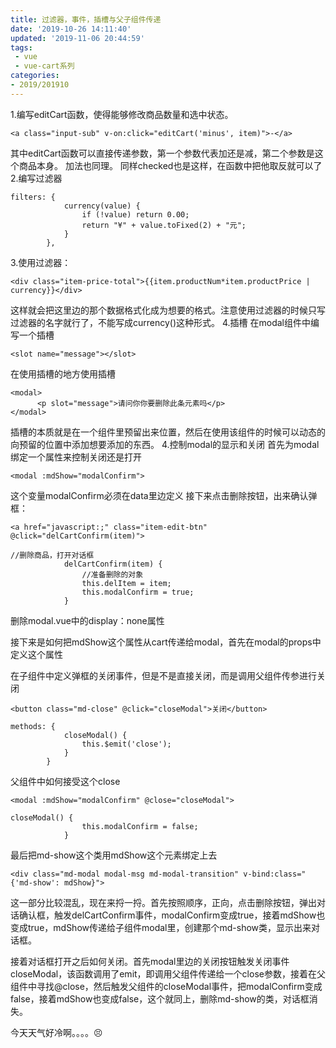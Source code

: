 ```yaml
---
title: 过滤器，事件，插槽与父子组件传递
date: '2019-10-26 14:11:40'
updated: '2019-11-06 20:44:59'
tags:
 - vue
 - vue-cart系列
categories:
- 2019/201910
---
```


1.编写editCart函数，使得能够修改商品数量和选中状态。
```
<a class="input-sub" v-on:click="editCart('minus', item)">-</a>
```
其中editCart函数可以直接传递参数，第一个参数代表加还是减，第二个参数是这个商品本身。
加法也同理。
同样checked也是这样，在函数中把他取反就可以了
2.编写过滤器
```
filters: {
            currency(value) {
                if (!value) return 0.00;
                return "¥" + value.toFixed(2) + "元";
            }
        },
```
3.使用过滤器：
```
<div class="item-price-total">{{item.productNum*item.productPrice | currency}}</div>
```
这样就会把这里边的那个数据格式化成为想要的格式。注意使用过滤器的时候只写过滤器的名字就行了，不能写成currency()这种形式。
4.插槽
在modal组件中编写一个插槽
```
<slot name="message"></slot>
```
在使用插槽的地方使用插槽
```
<modal>
      <p slot="message">请问你你要删除此条元素吗</p>
</modal>
```
插槽的本质就是在一个组件里预留出来位置，然后在使用该组件的时候可以动态的向预留的位置中添加想要添加的东西。
4.控制modal的显示和关闭
首先为modal绑定一个属性来控制关闭还是打开
```
<modal :mdShow="modalConfirm">
```
这个变量modalConfirm必须在data里边定义
接下来点击删除按钮，出来确认弹框：
```
<a href="javascript:;" class="item-edit-btn" @click="delCartConfirm(item)">
```
```
//删除商品，打开对话框
            delCartConfirm(item) {
                //准备删除的对象
                this.delItem = item;
                this.modalConfirm = true;
            }
```
删除modal.vue中的display：none属性

接下来是如何把mdShow这个属性从cart传递给modal，首先在modal的props中定义这个属性

在子组件中定义弹框的关闭事件，但是不是直接关闭，而是调用父组件传参进行关闭
```
<button class="md-close" @click="closeModal">关闭</button>
```
```
methods: {
            closeModal() {
                this.$emit('close');
            }
        }
```
父组件中如何接受这个close
```
<modal :mdShow="modalConfirm" @close="closeModal">
```
```
closeModal() {
                this.modalConfirm = false;
            }
```
最后把md-show这个类用mdShow这个元素绑定上去
```
<div class="md-modal modal-msg md-modal-transition" v-bind:class="{'md-show': mdShow}">
```

这一部分比较混乱，现在来捋一捋。首先按照顺序，正向，点击删除按钮，弹出对话确认框，触发delCartConfirm事件，modalConfirm变成true，接着mdShow也变成true，mdShow传递给子组件modal里，创建那个md-show类，显示出来对话框。

接着对话框打开之后如何关闭。首先modal里边的关闭按钮触发关闭事件closeModal，该函数调用了emit，即调用父组件传递给一个close参数，接着在父组件中寻找@close，然后触发父组件的closeModal事件，把modalConfirm变成false，接着mdShow也变成false，这个就同上，删除md-show的类，对话框消失。

今天天气好冷啊。。。。😣

